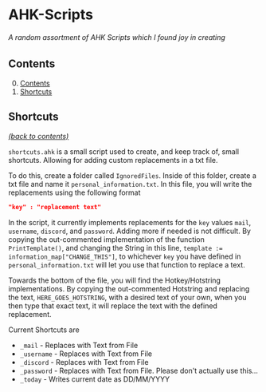 # AHK-Scripts

###### A random assortment of AHK Scripts which I found joy in creating

## <span id=contents>Contents</span>

0. <a href=#contents>Contents</a>
1. <a href=#shortcuts>Shortcuts</a>

## <span id=shortcuts>Shortcuts</span>

<i><a href=#contents>(back to contents)</a></i>

`shortcuts.ahk` is a small script used to create, and keep track of, small shortcuts. Allowing for adding custom replacements in a txt file.

To do this, create a folder called `IgnoredFiles`. Inside of this folder, create a txt file and name it `personal_information.txt`. In this file, you will write the replacements using the following format

```json
"key" : "replacement text"
```

In the script, it currently implements replacements for the `key` values `mail`, `username`, `discord`, and `password`. Adding more if needed is not difficult. By copying the out-commented implementation of the function `PrintTemplate()`, and changing the String in this line, `template := information_map["CHANGE_THIS"]`, to whichever `key` you have defined in `personal_information.txt` will let you use that function to replace a text.

Towards the bottom of the file, you will find the Hotkey/Hotstring implementations. By copying the out-commented Hotstring and replacing the text, `HERE_GOES_HOTSTRING`, with a desired text of your own, when you then type that exact text, it will replace the text with the defined replacement.

Current Shortcuts are

- `_mail` - Replaces with Text from File
- `_username` - Replaces with Text from File
- `_discord` - Replaces with Text from File
- `_password` - Replaces with Text from File. Please don't actually use this...
- `_today` - Writes current date as DD/MM/YYYY
